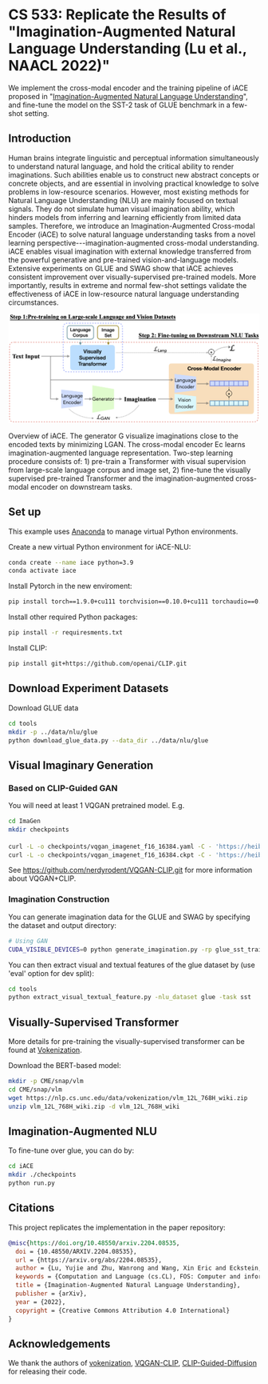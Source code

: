 # CS 533: Replicate the Results of "Imagination-Augmented Natural Language Understanding (Lu et al., NAACL 2022)"
We implement the cross-modal encoder and the training pipeline of iACE proposed in "[Imagination-Augmented Natural Language Understanding](https://arxiv.org/abs/2204.08535)", and fine-tune the model on the SST-2 task of GLUE benchmark in a few-shot setting.

## Introduction
Human brains integrate linguistic and perceptual information simultaneously to understand natural language, and hold the critical ability to render imaginations. Such abilities enable us to construct new abstract concepts or concrete objects, and are essential in involving practical knowledge to solve problems in low-resource scenarios. However, most existing methods for Natural Language Understanding (NLU) are mainly focused on textual signals. They do not simulate human visual imagination ability, which hinders models from inferring and learning efficiently from limited data samples. Therefore, we introduce an Imagination-Augmented Cross-modal Encoder (iACE) to solve natural language understanding tasks from a novel learning perspective---imagination-augmented cross-modal understanding.
iACE enables visual imagination with external knowledge transferred from the powerful generative and pre-trained vision-and-language models. Extensive experiments on GLUE and SWAG show that iACE achieves consistent improvement over visually-supervised pre-trained models. More importantly, results in extreme and normal few-shot settings validate the effectiveness of iACE in low-resource natural language understanding circumstances.

<img src="./docs/images/overview.png" width="1024px"></img>

Overview of iACE. The generator G visualize imaginations close to the encoded texts by minimizing LGAN. The cross-modal encoder Ec learns imagination-augmented language representation. Two-step learning procedure consists of: 1) pre-train a Transformer with visual supervision from large-scale language corpus and image set, 2) fine-tune the visually supervised pre-trained Transformer and the imagination-augmented cross-modal encoder on downstream tasks.

## Set up

This example uses [Anaconda](https://www.anaconda.com/products/individual#Downloads) to manage virtual Python environments.

<!-- Clone our repository:

```sh
git clone --recursive 'https://github.com/YujieLu10/IACE-NLU.git'
cd IACE-NLU
``` -->

Create a new virtual Python environment for iACE-NLU:

```sh
conda create --name iace python=3.9
conda activate iace
```

Install Pytorch in the new enviroment:

```sh
pip install torch==1.9.0+cu111 torchvision==0.10.0+cu111 torchaudio==0.9.0 -f https://download.pytorch.org/whl/torch_stable.html
```

Install other required Python packages:

```sh
pip install -r requiresments.txt
```

Install CLIP:

```sh
pip install git+https://github.com/openai/CLIP.git
```

<!-- To install NVIDIA's apex:
```sh
git clone https://github.com/NVIDIA/apex
cd apex
pip install -v --no-cache-dir --global-option="--cpp_ext" --global-option="--cuda_ext" ./
``` -->
## Download Experiment Datasets
Download GLUE data
```sh
cd tools
mkdir -p ../data/nlu/glue
python download_glue_data.py --data_dir ../data/nlu/glue
```

## Visual Imaginary Generation
### Based on CLIP-Guided GAN
You will need at least 1 VQGAN pretrained model. E.g.

```sh
cd ImaGen
mkdir checkpoints

curl -L -o checkpoints/vqgan_imagenet_f16_16384.yaml -C - 'https://heibox.uni-heidelberg.de/d/a7530b09fed84f80a887/files/?p=%2Fconfigs%2Fmodel.yaml&dl=1'
curl -L -o checkpoints/vqgan_imagenet_f16_16384.ckpt -C - 'https://heibox.uni-heidelberg.de/d/a7530b09fed84f80a887/files/?p=%2Fckpts%2Flast.ckpt&dl=1'
```

See <https://github.com/nerdyrodent/VQGAN-CLIP.git> for more information about VQGAN+CLIP.

<!-- ### Based on CLIP-Guided Diffusion
You will need at least 1 Diffusion pretrained model. E.g.

```sh
cd ImaGen/checkpoints
curl -OL --http1.1 'https://v-diffusion.s3.us-west-2.amazonaws.com/512x512_diffusion_uncond_finetune_008100.pt'
curl -OL 'https://openaipublic.blob.core.windows.net/diffusion/jul-2021/256x256_diffusion_uncond.pt'
```

See <https://github.com/nerdyrodent/CLIP-Guided-Diffusion> for more information about VQGAN+CLIP. -->

### Imagination Construction

You can generate imagination data for the GLUE and SWAG by specifying the dataset and output directory:

```sh
# Using GAN
CUDA_VISIBLE_DEVICES=0 python generate_imagination.py -rp glue_sst_train --num_texts 600 --start_idx 1 # for training dataset (first 600 text prompts)
```

<!-- To generate one example, you can specify your text prompt as shown in the example below:
```sh
python generate_imagination.py -p "Down by the salley gardens my love and I did meet"
```
<img src="./docs/images/sentence_example.png" width="256"></img> -->

You can then extract visual and textual features of the glue dataset by (use 'eval' option for dev split):

```sh
cd tools
python extract_visual_textual_feature.py -nlu_dataset glue -task sst
```

## Visually-Supervised Transformer

More details for pre-training the visually-supervised transformer can be found at [Vokenization](https://github.com/airsplay/vokenization).

Download the BERT-based model:
```sh
mkdir -p CME/snap/vlm
cd CME/snap/vlm
wget https://nlp.cs.unc.edu/data/vokenization/vlm_12L_768H_wiki.zip
unzip vlm_12L_768H_wiki.zip -d vlm_12L_768H_wiki
```


## Imagination-Augmented NLU
To fine-tune over glue, you can do by:
```sh 
cd iACE
mkdir ./checkpoints
python run.py
```


## Citations
This project replicates the implementation in the paper repository:
```bibtex
@misc{https://doi.org/10.48550/arxiv.2204.08535,
  doi = {10.48550/ARXIV.2204.08535},
  url = {https://arxiv.org/abs/2204.08535},
  author = {Lu, Yujie and Zhu, Wanrong and Wang, Xin Eric and Eckstein, Miguel and Wang, William Yang},
  keywords = {Computation and Language (cs.CL), FOS: Computer and information sciences, FOS: Computer and information sciences},
  title = {Imagination-Augmented Natural Language Understanding},
  publisher = {arXiv},
  year = {2022},
  copyright = {Creative Commons Attribution 4.0 International}
}
```

## Acknowledgements
We thank the authors of [vokenization](https://github.com/airsplay/vokenization), [VQGAN-CLIP](https://github.com/nerdyrodent/VQGAN-CLIP), [CLIP-Guided-Diffusion
](https://github.com/nerdyrodent/CLIP-Guided-Diffusion) for releasing their code.
